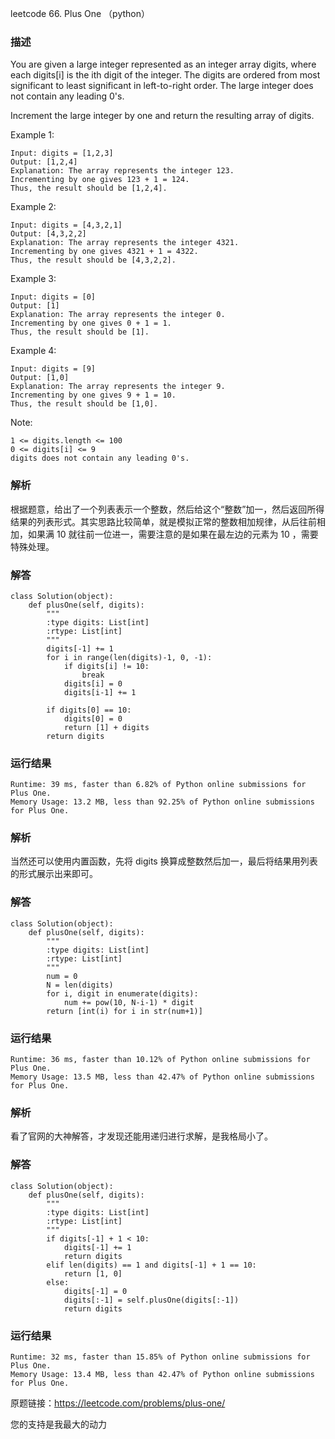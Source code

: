 leetcode 66. Plus One （python）

### 描述



You are given a large integer represented as an integer array digits, where each digits[i] is the ith digit of the integer. The digits are ordered from most significant to least significant in left-to-right order. The large integer does not contain any leading 0's.

Increment the large integer by one and return the resulting array of digits.

Example 1:


	Input: digits = [1,2,3]
	Output: [1,2,4]
	Explanation: The array represents the integer 123.
	Incrementing by one gives 123 + 1 = 124.
	Thus, the result should be [1,2,4].
	
Example 2:


	Input: digits = [4,3,2,1]
	Output: [4,3,2,2]
	Explanation: The array represents the integer 4321.
	Incrementing by one gives 4321 + 1 = 4322.
	Thus, the result should be [4,3,2,2].

Example 3:


	Input: digits = [0]
	Output: [1]
	Explanation: The array represents the integer 0.
	Incrementing by one gives 0 + 1 = 1.
	Thus, the result should be [1].
	
Example 4:

	Input: digits = [9]
	Output: [1,0]
	Explanation: The array represents the integer 9.
	Incrementing by one gives 9 + 1 = 10.
	Thus, the result should be [1,0].



Note:

	1 <= digits.length <= 100
	0 <= digits[i] <= 9
	digits does not contain any leading 0's.


### 解析

根据题意，给出了一个列表表示一个整数，然后给这个“整数”加一，然后返回所得结果的列表形式。其实思路比较简单，就是模拟正常的整数相加规律，从后往前相加，如果满 10 就往前一位进一，需要注意的是如果在最左边的元素为 10 ，需要特殊处理。


### 解答
				
	class Solution(object):
	    def plusOne(self, digits):
	        """
	        :type digits: List[int]
	        :rtype: List[int]
	        """
	        digits[-1] += 1
	        for i in range(len(digits)-1, 0, -1):
	            if digits[i] != 10:
	                break
	            digits[i] = 0
	            digits[i-1] += 1
	
	        if digits[0] == 10:
	            digits[0] = 0
	            return [1] + digits
	        return digits
            	      
			
### 运行结果

	Runtime: 39 ms, faster than 6.82% of Python online submissions for Plus One.
	Memory Usage: 13.2 MB, less than 92.25% of Python online submissions for Plus One.


### 解析

当然还可以使用内置函数，先将 digits 换算成整数然后加一，最后将结果用列表的形式展示出来即可。

### 解答

	class Solution(object):
	    def plusOne(self, digits):
	        """
	        :type digits: List[int]
	        :rtype: List[int]
	        """
	        num = 0
	        N = len(digits)
	        for i, digit in enumerate(digits):
	            num += pow(10, N-i-1) * digit
	        return [int(i) for i in str(num+1)]

### 运行结果

	Runtime: 36 ms, faster than 10.12% of Python online submissions for Plus One.
	Memory Usage: 13.5 MB, less than 42.47% of Python online submissions for Plus One.

### 解析

看了官网的大神解答，才发现还能用递归进行求解，是我格局小了。

### 解答
	
	class Solution(object):
	    def plusOne(self, digits):
	        """
	        :type digits: List[int]
	        :rtype: List[int]
	        """
	        if digits[-1] + 1 < 10:
	            digits[-1] += 1
	            return digits
	        elif len(digits) == 1 and digits[-1] + 1 == 10:
	            return [1, 0]
	        else:
	            digits[-1] = 0
	            digits[:-1] = self.plusOne(digits[:-1])
	            return digits

### 运行结果

	Runtime: 32 ms, faster than 15.85% of Python online submissions for Plus One.
	Memory Usage: 13.4 MB, less than 42.47% of Python online submissions for Plus One.

原题链接：https://leetcode.com/problems/plus-one/



您的支持是我最大的动力
